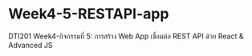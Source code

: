 # Week4-5-RESTAPI-app
 DTI201 Week4-กิจกรรมที่ 5: การสร้าง Web App เชื่อมต่อ REST API ด้วย React &amp; Advanced JS
